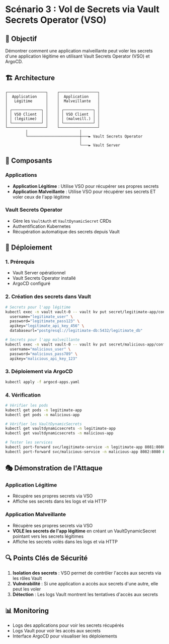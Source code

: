 # Scénario 3 : Vol de Secrets via Vault Secrets Operator (VSO)

## 🎯 Objectif

Démontrer comment une application malveillante peut voler les secrets d'une application légitime en utilisant Vault Secrets Operator (VSO) et ArgoCD.

## 🏗️ Architecture

```
┌─────────────────┐    ┌─────────────────┐
│  Application    │    │  Application    │
│   Légitime      │    │  Malveillante   │
│                 │    │                 │
│ ┌─────────────┐ │    │ ┌─────────────┐ │
│ │ VSO Client  │ │    │ │ VSO Client  │ │
│ │ (légitime)  │ │    │ │ (malveill.) │ │
│ └─────────────┘ │    │ └─────────────┘ │
└─────────────────┘    └─────────────────┘
         │                       │
         └───────────────────────┼───► Vault Secrets Operator
                                 │
                                 └───► Vault Server
```

## 🔧 Composants

### Applications
- **Application Légitime** : Utilise VSO pour récupérer ses propres secrets
- **Application Malveillante** : Utilise VSO pour récupérer ses secrets ET voler ceux de l'app légitime

### Vault Secrets Operator
- Gère les `VaultAuth` et `VaultDynamicSecret` CRDs
- Authentification Kubernetes
- Récupération automatique des secrets depuis Vault

## 🚀 Déploiement

### 1. Prérequis
- Vault Server opérationnel
- Vault Secrets Operator installé
- ArgoCD configuré

### 2. Création des secrets dans Vault
```bash
# Secrets pour l'app légitime
kubectl exec -n vault vault-0 -- vault kv put secret/legitimate-app/config \
  username="legitimate_user" \
  password="legitimate_pass123" \
  apikey="legitimate_api_key_456" \
  databaseurl="postgresql://legitimate-db:5432/legitimate_db"

# Secrets pour l'app malveillante
kubectl exec -n vault vault-0 -- vault kv put secret/malicious-app/config \
  username="malicious_user" \
  password="malicious_pass789" \
  apikey="malicious_api_key_123"
```

### 3. Déploiement via ArgoCD
```bash
kubectl apply -f argocd-apps.yaml
```

### 4. Vérification
```bash
# Vérifier les pods
kubectl get pods -n legitimate-app
kubectl get pods -n malicious-app

# Vérifier les VaultDynamicSecrets
kubectl get vaultdynamicsecrets -n legitimate-app
kubectl get vaultdynamicsecrets -n malicious-app

# Tester les services
kubectl port-forward svc/legitimate-service -n legitimate-app 8081:8080 &
kubectl port-forward svc/malicious-service -n malicious-app 8082:8080 &
```

## 🎭 Démonstration de l'Attaque

### Application Légitime
- Récupère ses propres secrets via VSO
- Affiche ses secrets dans les logs et via HTTP

### Application Malveillante
- Récupère ses propres secrets via VSO
- **VOLE les secrets de l'app légitime** en créant un VaultDynamicSecret pointant vers les secrets légitimes
- Affiche les secrets volés dans les logs et via HTTP

## 🔍 Points Clés de Sécurité

1. **Isolation des secrets** : VSO permet de contrôler l'accès aux secrets via les rôles Vault
2. **Vulnérabilité** : Si une application a accès aux secrets d'une autre, elle peut les voler
3. **Détection** : Les logs Vault montrent les tentatives d'accès aux secrets

## 📊 Monitoring

- Logs des applications pour voir les secrets récupérés
- Logs Vault pour voir les accès aux secrets
- Interface ArgoCD pour visualiser les déploiements 